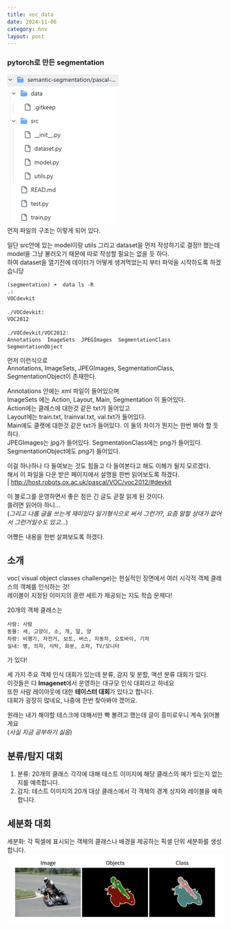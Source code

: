 ```yaml
---
title: voc_data
date: 2024-11-06
category: hnv
layout: post
---
```

### pytorch로 만든 segmentation

![segmentation_struct](../../assets/hnv/segemtation_struct.png)  
먼저 파일의 구조는 이렇게 되어 있다.  

일단 src안에 있는 model이랑 utils 그리고 dataset을 먼저 작성하기로 결정!!
했는데 model을 그냥 불러오기 때문에 따로 작성할 필요는 없을 듯 하다.  
하여 dataset을 열기전에 데이터가 어떻게 생겨먹었는지 부터 파악을 시작하도록 하겠습니당  
```
(segmentation) ➜  data ls -R
.:
VOCdevkit

./VOCdevkit:
VOC2012

./VOCdevkit/VOC2012:
Annotations  ImageSets  JPEGImages  SegmentationClass  SegmentationObject
```

먼저 이런식으로  
Annotations,  ImageSets,  JPEGImages,  SegmentationClass,  SegmentationObject이 존재한다.  

Annotations 안에는 xml 파일이 들어있으며  
ImageSets 에는 Action,  Layout,  Main,  Segmentation 이 들어있다.  
Action에는 클래스에 대한것 같은 txt가 들어있고  
Layout에는 train.txt,  trainval.txt,  val.txt가 들어있다.  
Main에도 클랫에 대한것 같은 txt가 들어있다.
이 둘의 차이가 뭔지는 한번 봐야 할 듯 하다.  
JPEGImages는 jpg가 들어있다.
SegmentationClass에는 png가 들어있다.  
SegmentationObject에도 png가 들어있다.

이걸 하나하나 다 들여보는 것도 힘들고 다 들여본다고 해도 이해가 될지 모르겠다.  
해서 이 파일을 다운 받은 페이지에서 설명을 한번 읽어보도록 하겠다.  
| http://host.robots.ox.ac.uk/pascal/VOC/voc2012/#devkit 

이 블로그를 운영하면서 좋은 점은 긴 글도 곧잘 읽게 된 것이다.  
쓸려면 읽어야 하니...  
(*그리고 나름 글을 쓰는게 재미있다 일기형식으로 써서 그런가?, 요즘 말할 상대가 없어서 그런거일수도 있고...*)

어쨌든 내용을 한번 살펴보도록 하겠다.  

소개
--

voc( visual object classes challenge)는 현실적인 장면에서 여러 시각적 객체 클래스의 객체를 인식하는 것!  
레이블이 지정된 이미지의 훈련 세트가 제공되는 지도 학습 문제다!  

20개의 객체 클래스는 
```
사람: 사람
동물: 새, 고양이, 소, 개, 말, 양
차량: 비행기, 자전거, 보트, 버스, 자동차, 오토바이, 기차
실내: 병, 의자, 식탁, 화분, 소파, TV/모니터
```
가 있다!

세 가지 주요 객체 인식 대회가 있는데 분류, 감지 및 분할, 액션 분류 대회가 있다.  
이것들은 다 **Imagenet**에서 운영하는 대규모 인식 대회라고 하네요  
또한 사람 레이아웃에 대한 **테이스터 대회**가 있다고 합니다.  
대회가 굉장히 많네요, 나중에 한번 찾아봐야 겠어요.  

원래는 내가 해야할 테스크에 대해서만 빡 볼려고 했는데 글이 흥미로우니 계속 읽어볼게요  
(*사실 지금 공부하기 싫음*)

분류/탐지 대회
--

1. 분류: 20개의 클래스 각각에 대해 테스트 이미지에 해당 클래스의 예가 있는지 없는지를 예측합니다.
2. 감지: 테스트 이미지의 20개 대상 클래스에서 각 객체의 경계 상자와 레이블을 예측합니다.

세분화 대회
--
세분화: 각 픽셀에 표시되는 객체의 클래스나 배경을 제공하는 픽셀 단위 세분화를 생성합니다.  
![alt text](image.png)

